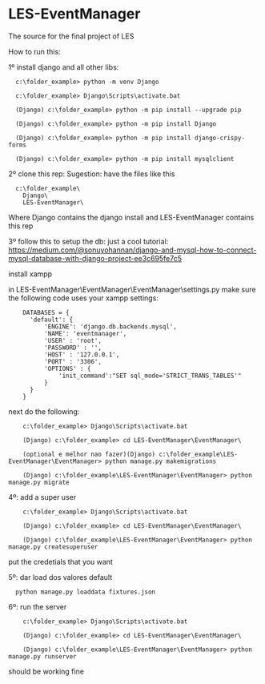 # LES-EventManager
The source for the final project of LES

How to run this:

1º install django and all other libs:

```
  c:\folder_example> python -m venv Django
  
  c:\folder_example> Django\Scripts\activate.bat
  
  (Django) c:\folder_example> python -m pip install --upgrade pip
  
  (Django) c:\folder_example> python -m pip install Django
  
  (Django) c:\folder_example> python -m pip install django-crispy-forms
  
  (Django) c:\folder_example> python -m pip install mysqlclient
```  
  
2º clone this rep:
  Sugestion: have the files like this
  ```
    c:\folder_example\
      Django\
      LES-EventManager\
  ```
      
  Where Django contains the django install and LES-EventManager contains this rep

3º follow this to setup the db:
  just a cool tutorial:
  https://medium.com/@sonuyohannan/django-and-mysql-how-to-connect-mysql-database-with-django-project-ee3c695fe7c5
  
  install xampp
  
  in LES-EventManager\EventManager\EventManager\settings.py make sure the following code uses your xampp settings:

```  
    DATABASES = {
      'default': {
          'ENGINE': 'django.db.backends.mysql',
          'NAME': 'eventmanager',
          'USER' : 'root',
          'PASSWORD' : '',
          'HOST' : '127.0.0.1',
          'PORT' : '3306',
          'OPTIONS' : {
              'init_command':"SET sql_mode='STRICT_TRANS_TABLES'"
          }
      }
    }
```
   
   next do the following:
```
    c:\folder_example> Django\Scripts\activate.bat
    
    (Django) c:\folder_example> cd LES-EventManager\EventManager\
    
    (optional e melhor nao fazer)(Django) c:\folder_example\LES-EventManager\EventManager> python manage.py makemigrations
    
    (Django) c:\folder_example\LES-EventManager\EventManager> python manage.py migrate
```
4º: add a super user
```
    c:\folder_example> Django\Scripts\activate.bat
    
    (Django) c:\folder_example> cd LES-EventManager\EventManager\
    
    (Django) c:\folder_example\LES-EventManager\EventManager> python manage.py createsuperuser
```   
  put the credetials that you want
  
5º: dar load dos valores default

```
  python manage.py loaddata fixtures.json
```
    
6º: run the server
```    
    c:\folder_example> Django\Scripts\activate.bat
    
    (Django) c:\folder_example> cd LES-EventManager\EventManager\
    
    (Django) c:\folder_example\LES-EventManager\EventManager> python manage.py runserver
 ```   
 should be working fine
    


